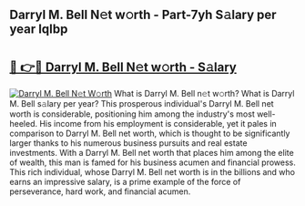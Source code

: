 ## Darryl M. Bell N𝚎t w𝚘rth - Part-7yh S𝚊lary per year IqIbp

# <h2><a href="http://gc0av8.nevu.top/?p=Darryl+M.+Bell">🔗 👉🔴 Darryl M. Bell N𝚎t w𝚘rth - S𝚊lary</a></h2>

[![Darryl M. Bell N𝚎t W𝚘rth](https://i.imgur.com/Oavwk0R.jpeg)](http://gc0av8.nevu.top/?p=Darryl+M.+Bell)
What is Darryl M. Bell n𝚎t w𝚘rth? What is Darryl M. Bell s𝚊lary per year?
This prosperous individual's Darryl M. Bell net worth is considerable, positioning him among the industry's most well-heeled. His income from his employment is considerable, yet it pales in comparison to Darryl M. Bell net worth, which is thought to be significantly larger thanks to his numerous business pursuits and real estate investments. With a Darryl M. Bell net worth that places him among the elite of wealth, this man is famed for his business acumen and financial prowess. This rich individual, whose Darryl M. Bell net worth is in the billions and who earns an impressive salary, is a prime example of the force of perseverance, hard work, and financial acumen.
